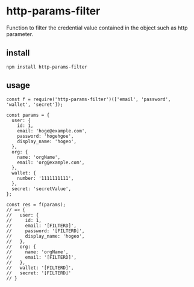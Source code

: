 # http-params-filter
Function to filter the credential value contained in the object such as http parameter.

## install
```
npm install http-params-filter
```

## usage
```
const f = require('http-params-filter')(['email', 'password', 'wallet', 'secret']);

const params = {
  user: {
    id: 1,
    email: 'hoge@example.com',
    password: 'hogehgoe',
    display_name: 'hogeo',
  },
  org: {
    name: 'orgName',
    email: 'org@example.com',
  },
  wallet: {
    number: '1111111111',
  },
  secret: 'secretValue',
};

const res = f(params);
// => {
//   user: {
//     id: 1,
//     email: '[FILTERD]',
//     password: '[FILTERD]',
//     display_name: 'hogeo',
//   },
//   org: {
//     name: 'orgName',
//     email: '[FILTERD]',
//   },
//   wallet: '[FILTERD]',
//   secret: '[FILTERD]'
// }
```

